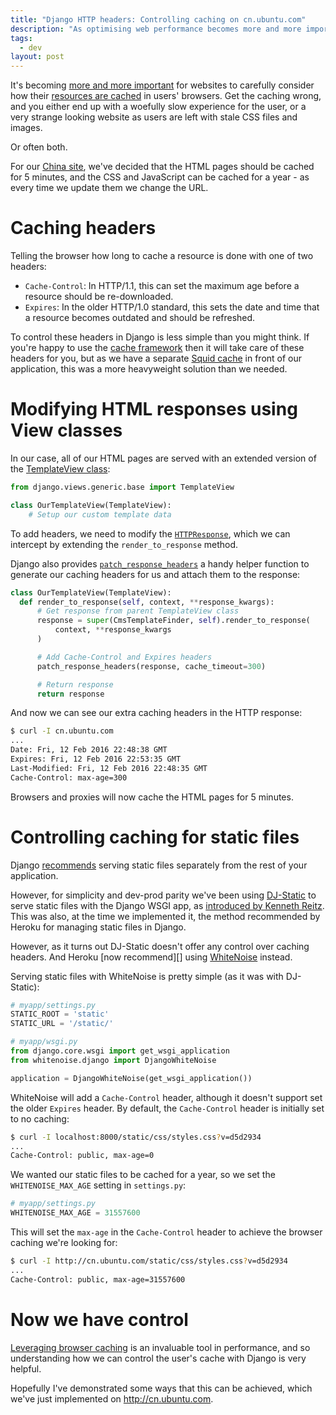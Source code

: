 ```yaml
---
title: "Django HTTP headers: Controlling caching on cn.ubuntu.com"
description: "As optimising web performance becomes more and more important, it's becoming essential to carefully manage your caching headers. But Django doesn't make it hat easy."
tags:
  - dev
layout: post
---
```


It's becoming [more and more important][pagespeed-caching] for websites to carefully consider
how their [resources are cached][heroku-caching] in users' browsers. Get the caching wrong,
and you either end up with a woefully slow experience for the user, or a very
strange looking website as users are left with stale CSS files and images.

Or often both.

For our [China site](http://cn.ubuntu.com), we've decided that the HTML pages
should be cached for 5 minutes, and the CSS and JavaScript can be cached for a
year - as every time we update them we change the URL.

Caching headers
===

Telling the browser how long to cache a resource is done with one of two headers:

- `Cache-Control`: In HTTP/1.1, this can set the maximum age before a resource should be re-downloaded.
- `Expires`: In the older HTTP/1.0 standard, this sets the date and time that a resource becomes outdated and should be refreshed.

To control these headers in Django is less simple than you might think. If you're
happy to use the [cache framework][] then it will take care of these headers
for you, but as we have a separate [Squid cache][] in front of our application,
this was a more heavyweight solution than we needed.

Modifying HTML responses using View classes
===

In our case, all of our HTML pages are served with an extended version of
the [TemplateView class][]:

``` python
from django.views.generic.base import TemplateView

class OurTemplateView(TemplateView):
    # Setup our custom template data
```

To add headers, we need to modify the [`HTTPResponse`][], which we can intercept
by extending the `render_to_response` method.

Django also provides [`patch_response_headers`][] a handy helper function to generate our caching headers for us
and attach them to the response:

``` python
class OurTemplateView(TemplateView):
  def render_to_response(self, context, **response_kwargs):
      # Get response from parent TemplateView class
      response = super(CmsTemplateFinder, self).render_to_response(
          context, **response_kwargs
      )

      # Add Cache-Control and Expires headers
      patch_response_headers(response, cache_timeout=300)

      # Return response
      return response
```

And now we can see our extra caching headers in the HTTP response:

``` bash
$ curl -I cn.ubuntu.com
...
Date: Fri, 12 Feb 2016 22:48:38 GMT
Expires: Fri, 12 Feb 2016 22:53:35 GMT
Last-Modified: Fri, 12 Feb 2016 22:48:35 GMT
Cache-Control: max-age=300
```

Browsers and proxies will now cache the HTML pages for 5 minutes.

Controlling caching for static files
===

Django [recommends][] serving static files separately from the rest of your
application.

However, for simplicity and dev-prod parity we've been using [DJ-Static][] to
serve static files with the Django WSGI app, as [introduced by Kenneth Reitz][].
This was also, at the time we implemented it, the method recommended by Heroku
for managing static files in Django.

However, as it turns out DJ-Static doesn't offer any control over caching
headers. And Heroku [now recommend][] using [WhiteNoise][] instead.

Serving static files with WhiteNoise is pretty simple (as it was with DJ-Static):

``` python
# myapp/settings.py
STATIC_ROOT = 'static'
STATIC_URL = '/static/'

# myapp/wsgi.py
from django.core.wsgi import get_wsgi_application
from whitenoise.django import DjangoWhiteNoise

application = DjangoWhiteNoise(get_wsgi_application())
```

WhiteNoise will add a `Cache-Control` header, although it doesn't
support set the older `Expires` header. By default, the `Cache-Control` header
is initially set to no caching:

``` bash
$ curl -I localhost:8000/static/css/styles.css?v=d5d2934
...
Cache-Control: public, max-age=0
```

We wanted our static files to be cached for a year, so we set the
`WHITENOISE_MAX_AGE` setting in `settings.py`:

``` python
# myapp/settings.py
WHITENOISE_MAX_AGE = 31557600
```

This will set the `max-age` in the `Cache-Control` header to achieve the
browser caching we're looking for:

``` bash
$ curl -I http://cn.ubuntu.com/static/css/styles.css?v=d5d2934
...
Cache-Control: public, max-age=31557600
```

Now we have control
===

[Leveraging browser caching][] is an invaluable tool in performance, and so
understanding how we can control the user's cache with Django is very helpful.

Hopefully I've demonstrated some ways that this can be achieved, which we've
just implemented on <http://cn.ubuntu.com>.


[cache framework]: https://docs.djangoproject.com/en/1.9/topics/cache/ "Django’s cache framework"
[Squid cache]: http://www.squid-cache.org/ "Squid: Optimising Web Delivery"
[TemplateView class]: https://docs.djangoproject.com/es/1.9/ref/class-based-views/base/#templateview "Django base views: TemplateView"
[`HTTPResponse`]: https://docs.djangoproject.com/en/1.9/ref/request-response/#httpresponse-objects "Django request and response objects: HttpResponse objects"
[`patch_response_headers`]: https://docs.djangoproject.com/en/1.9/ref/utils/#django.utils.cache.patch_response_headers "Django Utils: django.utils.cache.patch_response_headers"
[recommends]: https://docs.djangoproject.com/en/1.9/howto/static-files/deployment/ "Django: Deploying static files"
[introduced by Kenneth Reitz]: http://www.kennethreitz.org/essays/introducing-dj-static "Introducing DJ-Static"
[DJ-Static]: https://github.com/kennethreitz/dj-static "Github: DJ-Static"
[WhiteNoise]: http://whitenoise.evans.io/en/stable/ "WhiteNoise: Radically simplified static file serving for Python web apps"
[Leveraging browser caching]: https://devcenter.heroku.com/articles/increasing-application-performance-with-http-cache-headers
[heroku-caching]: https://devcenter.heroku.com/articles/increasing-application-performance-with-http-cache-headers "Heroku: Increasing Application Performance with HTTP Cache Headers"
[pagespeed-caching]: https://developers.google.com/speed/docs/insights/LeverageBrowserCaching "PageSpeed Insights: Leverage Browser Caching"
